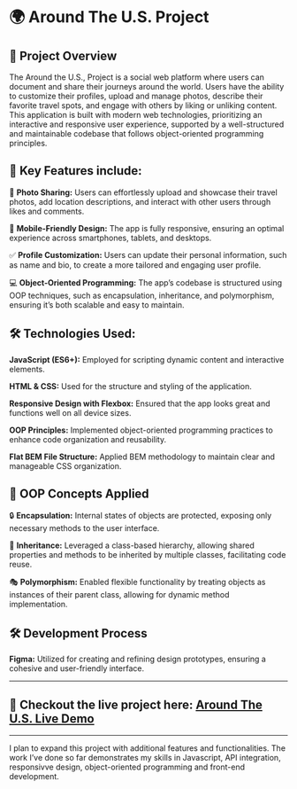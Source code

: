 # 🌍 Around The U.S. Project

## 📖 Project Overview

The Around the U.S., Project is a social web platform where users can document and share their journeys around the world. Users have the ability to customize their profiles, upload and manage photos, describe their favorite travel spots, and engage with others by liking or unliking content. This application is built with modern web technologies, prioritizing an interactive and responsive user experience, supported by a well-structured and maintainable codebase that follows object-oriented programming principles.

## 🔑 Key Features include:

📸 **Photo Sharing:** Users can effortlessly upload and showcase their travel photos, add location descriptions, and interact with other users through likes and comments.

📱 **Mobile-Friendly Design:** The app is fully responsive, ensuring an optimal experience across smartphones, tablets, and desktops.

✅ **Profile Customization:** Users can update their personal information, such as name and bio, to create a more tailored and engaging user profile.

💻 **Object-Oriented Programming:** The app’s codebase is structured using OOP techniques, such as encapsulation, inheritance, and polymorphism, ensuring it’s both scalable and easy to maintain.

## 🛠️ Technologies Used:

**JavaScript (ES6+):** Employed for scripting dynamic content and interactive elements.

**HTML & CSS:** Used for the structure and styling of the application.

**Responsive Design with Flexbox:** Ensured that the app looks great and functions well on all device sizes.

**OOP Principles:** Implemented object-oriented programming practices to enhance code organization and reusability.

**Flat BEM File Structure:** Applied BEM methodology to maintain clear and manageable CSS organization.

## 🚀 OOP Concepts Applied

🔒 **Encapsulation:** Internal states of objects are protected, exposing only necessary methods to the user interface.

🧬 **Inheritance:** Leveraged a class-based hierarchy, allowing shared properties and methods to be inherited by multiple classes, facilitating code reuse.

🎭 **Polymorphism:** Enabled flexible functionality by treating objects as instances of their parent class, allowing for dynamic method implementation.

## 🛠️ Development Process

**Figma:** Utilized for creating and refining design prototypes, ensuring a cohesive and user-friendly interface.

---

## 🔗 Checkout the live project here: [Around The U.S. Live Demo](https://ajuarezse.github.io/se_project_aroundtheus/)

---

I plan to expand this project with additional features and functionalities. The work I’ve done so far demonstrates my skills in Javascript, API integration, responsivve design, object-oriented programming and front-end development.
